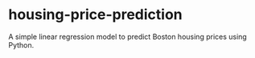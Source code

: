 # housing-price-prediction
A simple linear regression model to predict Boston housing prices using Python.
